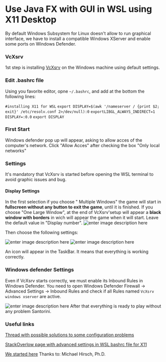# Use Java FX with GUI in WSL using X11 Desktop
 
By default  Windows Subsystem for Linux doesn't allow to run graphical interface, we have to install a compatible Windows XServer and enable some ports on Windows Defender.






### VcXsrv

1st step is installing  [VcXsrv]( https://sourceforge.net/projects/vcxsrv/) on the Windows machine using default settings.

### Edit .bashrc file

Using you favorite editor, opne `~/.bashrc`, and add at the bottom the following lines:

`#installing X11 for WSL`                                                                                                                                                                                                        `export DISPLAY=$(awk '/nameserver / {print $2; exit}' /etc/resolv.conf 2>/dev/null):0`                                      `exportLIBGL_ALWAYS_INDIRECT=1`                                                                                          
`DISPLAY=:0.0` 
`export DISPLAY`  

### First Start

Windows defender pop up will appear, asking to allow acces  of the computer's network. Click "Allow Acces" after checking the box "Only local networks"

###  Settings
It's mandatory that VcXsrv is started before opening the WSL terminal to avoid graphic issues and bug.

#### Display Settings

In the first selection if you choose " Multiple Windows"  the game will start in **fullscreen without any button to exit the game**, until it is finished.
If you choose "One Large Window", at the end of VcXsrv'setup will appear a **black  window  with borders**  in wich will appear the game when it will start.  Leave the default value in "Display number".
![enter image description here](https://cdn.discordapp.com/attachments/698582941235806270/724193051068858408/unknown.png)

Then choose the following settings:

![enter image description here](https://cdn.discordapp.com/attachments/698582941235806270/724203269395578950/unknown.png)
![enter image description here](https://cdn.discordapp.com/attachments/698582941235806270/724203339813748746/unknown.png)

An icon will appear in the TaskBar. It means that everything is working correctly.

### Windows defender Settings 
Even if VcXsrv starts correctly, we must enable its Inbound Rules in Windows Defender.
You need to open  Windows Defender Firewall -> Advanced Settings -> Inbound Rules and check if all Rules named `VcXsrv windows xserver` are active.

![enter image description here](https://cdn.discordapp.com/attachments/698582941235806270/724217905499209758/unknown.png)
After that everything is ready to play without any problem Santorini.

### Useful links

 [Thread with possible solutions to  some configuration problems](https://github.com/microsoft/WSL/issues/4106)
 
 [StackOverlow page with advanced settings in WSL bashrc file for X11  ](https://stackoverflow.com/questions/61110603/how-to-set-up-working-x11-forwarding-on-wsl2/61110604#61110604)
 
[We started here](https://www.scivision.dev/x11-gui-windows-subsystem-for-linux/)
Thanks to: Michael Hirsch, Ph.D.


